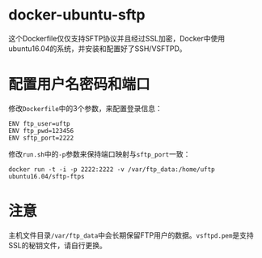 # docker-ubuntu-sftp

这个Dockerfile仅仅支持SFTP协议并且经过SSL加密，Docker中使用ubuntu16.04的系统，并安装和配置好了SSH/VSFTPD。

# 配置用户名密码和端口

修改`Dockerfile`中的3个参数，来配置登录信息：

```
ENV ftp_user=uftp
ENV ftp_pwd=123456
ENV sftp_port=2222
```

修改`run.sh`中的`-p`参数来保持端口映射与`sftp_port`一致：

```
docker run -t -i -p 2222:2222 -v /var/ftp_data:/home/uftp ubuntu16.04/sftp-ftps
```

# 注意

主机文件目录`/var/ftp_data`中会长期保留FTP用户的数据。`vsftpd.pem`是支持SSL的秘钥文件，请自行更换。
